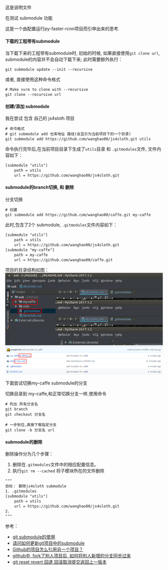 这是说明文件

在测试 submodule 功能

这是一个由配置运行py-faster-rcnn项目而引申出来的思考.

#### 下载的工程带有submodule
当下载下来的工程带有submodule时, 初始的时候, 如果直接使用`git clone url`, submodule的内容并不会自动下载下来; 此时需要额外执行：
```
git submodule update --init --recursive
```
或者, 直接使用这种命令格式
```
# Make sure to clone with --recursive
git clone --recursive url
```

#### 创建/添加 submodule 
我在尝试 包含 自己的 js4sloth 项目
```
# 命令格式
# git submodule add 仓库地址 路径(会显示为当前项目下的一个目录)
git submodule add https://github.com/wanghao00/js4sloth.git utils
```

命令执行完毕后,在当前项目目录下生成了`utils`目录 和 `.gitmodules`文件, 文件内容如下：
```
[submodule "utils"]
	path = utils
	url = https://github.com/wanghao00/js4sloth.git
```

#### submodule的branch切换, 和 删除

分支切换

```
# 创建
git submodule add https://github.com/wanghao00/caffe.git my-caffe
```
此时,包含了2个 submodule, `.gitmodules`文件内容如下：
```
[submodule "utils"]
	path = utils
	url = https://github.com/wanghao00/js4sloth.git
[submodule "my-caffe"]
	path = my-caffe
	url = https://github.com/wanghao00/caffe.git
```
项目的目录结构如图：
![](./module_add.png)
![](./module_add2.png)

下面尝试切换my-caffe submodule的分支

切换目录到 my-caffe,和正常切换分支一样,使用命令
``` 
# 列出 所有分支名
git branch 
git checkout 分支名

# 一步到位,直接下载指定分支
git clone -b 分支名 url
```

#### submodule的删除

删除操作分为几个步骤：
1. 删除在`.gitmodules`文件中的相应配置信息。
2. 执行`git rm --cached` 将子模块所在的文件删除 
``` 
"""
目标： 删除js4sloth submodule
1. .gitmodules
[submodule "utils"]
	path = utils
	url = https://github.com/wanghao00/js4sloth.git
2. 
"""

```


参考：
* [git submodule的使用](http://blog.csdn.net/wangjia55/article/details/24400501)
* [请问如何更新git项目中的submodule](https://segmentfault.com/q/1010000002538609)
* [Github的项目怎么引用另一个项目？](https://segmentfault.com/q/1010000000670427)
* [github中, fork了别人项目后, 如何将别人新增的分支同步过来](https://segmentfault.com/q/1010000004228020/)
* [git reset revert 回退 回滚取消提交返回上一版本](http://yijiebuyi.com/blog/8f985d539566d0bf3b804df6be4e0c90.html)